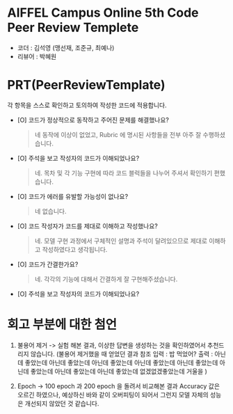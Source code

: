 # AIFFEL Campus Online 5th Code Peer Review Templete
- 코더 : 김석영 (맹선재, 조준규, 최예나)
- 리뷰어 : 박혜원


# PRT(PeerReviewTemplate) 
각 항목을 스스로 확인하고 토의하여 작성한 코드에 적용합니다.

- [O] 코드가 정상적으로 동작하고 주어진 문제를 해결했나요?
  > 네 동작에 이상이 없었고, Rubric 에 명시된 사항들을 전부 아주 잘 수행하셨습니다. 
- [O] 주석을 보고 작성자의 코드가 이해되었나요?
  > 네. 목차 및 각 기능 구현에 따라 코드 블럭들을 나누어 주셔서 확인하기 편했습니다.  
- [O] 코드가 에러를 유발할 가능성이 없나요?
  > 네 없습니다. 
- [O] 코드 작성자가 코드를 제대로 이해하고 작성했나요?
  > 네. 모델 구현 과정에서 구체적인 설명과 주석이 달려있으므로 제대로 이해하고 작성하였다고 생각됩니다. 
- [O] 코드가 간결한가요?
  > 네. 각각의 기능에 대해서 간결하게 잘 구현해주셨습니다. 
- [O] 주석을 보고 작성자의 코드가 이해되었나요?

# 회고 부분에 대한 첨언
1. 불용어 제거 
-> 실험 해본 결과, 이상한 답변을 생성하는 것을 확인하였어서 추천드리지 않습니다.
(불용어 제거했을 때 얻었던 결과 참조 
입력 : 밥 먹었어?
출력 : 아닌데 좋았는데 아닌데 좋았는데 아닌데 좋았는데 아닌데 좋았는데 아닌데 좋았는데 아닌데 좋았는데 아닌데 좋았는데 아닌데 좋았는데 없겠없겠좋았는데 거울을 )


3. Epoch 
-> 100 epoch 과 200 epoch 을 돌려서 비교해본 결과 Accuracy 값은 오르긴 하였으나, 예상하신 바와 같이 오버피팅이 되어서 그런지 모델 자체의 성능은 개선되지 않았던 것 같습니다. 
